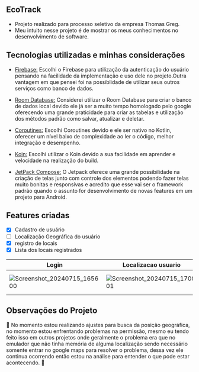 ## EcoTrack

- Projeto realizado para processo seletivo da empresa Thomas Greg.
- Meu intuito nesse projeto é de mostrar os meus conhecimentos no desenvolvimento de software.

## Tecnologias utilizadas e minhas considerações
<!--ts-->
   * [Firebase:](https://firebase.google.com/docs?hl=pt&authuser=0&_gl=1*16m4l23*_ga*MTgzMjQzNjk3MS4xNzEwNDIyNzA5*_ga_CW55HF8NVT*MTcxOTkzODgwOC4yMDYuMS4xNzE5OTM4ODE5LjQ5LjAuMA..)
     Escolhi o Firebase para utilização da autenticação do usuário
     pensando na facilidade da implementação e uso dele no projeto.Outra vantagem em que pensei foi na possiblidade de utilizar seus outros serviços como banco de dados.
   
   * [Room Database:](https://developer.android.com/training/data-storage/room?hl=pt-br)
     Considerei utilizar o Room Database para criar o banco de dados local  devido ele já ser a muito tempo homologado  pelo google
     oferecendo uma grande praticidade para criar as tabelas e utilização dos métodos padrão como salvar, atualizar e deletar.
    
     
   * [Coroutines:](https://developer.android.com/kotlin/coroutines?hl=pt-br)
     Escolhi Coroutines devido e ele ser nativo no Kotlin, oferecer um nível baixo de complexidade ao ler o código, melhor integração e desempenho. 
     
   * [Koin:](https://insert-koin.io/)
     Escolhi utilizar o Koin devido a sua facilidade em aprender e velocidade na realização do build.

     
   * [JetPack Compose:](https://developer.android.com/develop/ui/compose/documentation?hl=pt-br)
     O Jetpack oferece uma grande possibilidade na criação de telas junto com controle dos elementos podendo fazer telas muito bonitas e responsívas
     e acredito que esse vai ser o framework padrão quando o  assunto for desenvolvimento  de novas features em um projeto para Android. 
<!--te-->

## Features criadas

- [x] Cadastro de usuário
- [ ] Localização Geográfica do usuário
- [x] registro de locais
- [X] Lista dos locais registrados

| Login | Localizacao usuario | Lista | Realizacao registro |
|----------|----------|----------|----------|
|![Screenshot_20240715_165600](https://github.com/user-attachments/assets/966af895-12b5-43f0-9959-11b478d78e6a)|![Screenshot_20240715_170801](https://github.com/user-attachments/assets/48db9c05-6ec2-49ca-a00b-90decdbb4d35)| ![Screenshot_20240715_171259](https://github.com/user-attachments/assets/5a97eb4e-cd85-4425-823b-ed85bd29ea9d))|![Screenshot_20240715_171917](https://github.com/user-attachments/assets/9def659c-391e-4fd9-a8c2-1a8982f24147)


## Observações do Projeto
🚧  No momento estou realizando ajustes para busca da posição geográfica, no momento estou enfrentando problemas na permissão, mesmo eu tendo feito isso em outros projetos onde geralmente o problema era que no emulador que não tinha memória de alguma localização sendo necessário somente entrar no google maps para resolver o problema, dessa vez ele continua ocorrendo então estou na análise para entender o que pode estar acontecendo. 🚧
